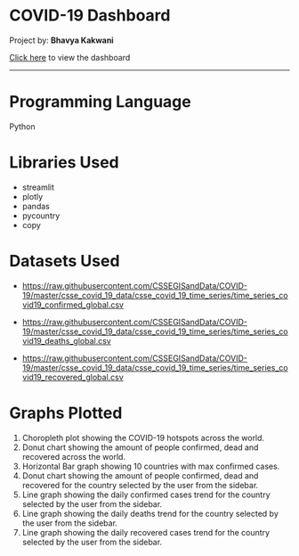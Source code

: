 # COVID-19 Dashboard

Project by: **Bhavya Kakwani**


[Click here](https://bhavyakakwani-covid-19-dashboard-dashboard-2jg9u3.streamlit.app/) to view the dashboard

***

# Programming Language

Python

# Libraries Used

* streamlit 
* plotly 
* pandas  
* pycountry 
* copy

# Datasets Used

* https://raw.githubusercontent.com/CSSEGISandData/COVID-19/master/csse_covid_19_data/csse_covid_19_time_series/time_series_covid19_confirmed_global.csv

* https://raw.githubusercontent.com/CSSEGISandData/COVID-19/master/csse_covid_19_data/csse_covid_19_time_series/time_series_covid19_deaths_global.csv

* https://raw.githubusercontent.com/CSSEGISandData/COVID-19/master/csse_covid_19_data/csse_covid_19_time_series/time_series_covid19_recovered_global.csv

# Graphs Plotted

1) Choropleth plot showing the COVID-19 hotspots across the world.
2) Donut chart showing the amount of people confirmed, dead and recovered across the world.
3) Horizontal Bar graph showing 10 countries with max confirmed cases.
4) Donut chart showing the amount of people confirmed, dead and recovered for the country selected by the user from the sidebar.
5) Line graph showing the daily confirmed cases trend for the country selected by the user from the sidebar.
6) Line graph showing the daily deaths trend for the country selected by the user from the sidebar.
7) Line graph showing the daily recovered cases trend for the country selected by the user from the sidebar.
